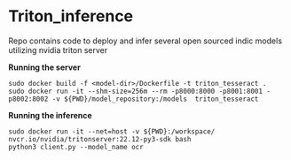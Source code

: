 # Triton_inference
Repo contains code to deploy and infer several open sourced indic models utilizing nvidia triton server

**Running the server**

```shell
sudo docker build -f <model-dir>/Dockerfile -t triton_tesseract .
sudo docker run -it --shm-size=256m --rm -p8000:8000 -p8001:8001 -p8002:8002 -v ${PWD}/model_repository:/models  triton_tesseract
```


**Running the inference**

```shell
sudo docker run -it --net=host -v ${PWD}:/workspace/ nvcr.io/nvidia/tritonserver:22.12-py3-sdk bash
python3 client.py --model_name ocr
```
